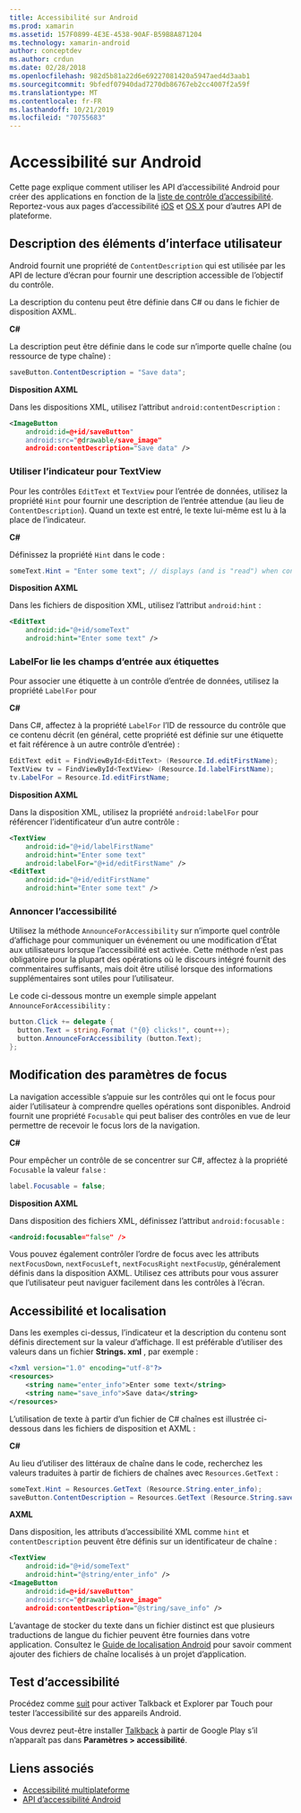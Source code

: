 ```yaml
---
title: Accessibilité sur Android
ms.prod: xamarin
ms.assetid: 157F0899-4E3E-4538-90AF-B59B8A871204
ms.technology: xamarin-android
author: conceptdev
ms.author: crdun
ms.date: 02/28/2018
ms.openlocfilehash: 982d5b81a22d6e69227081420a5947aed4d3aab1
ms.sourcegitcommit: 9bfedf07940dad7270db86767eb2cc4007f2a59f
ms.translationtype: MT
ms.contentlocale: fr-FR
ms.lasthandoff: 10/21/2019
ms.locfileid: "70755683"
---
```

# <a name="accessibility-on-android"></a>Accessibilité sur Android

Cette page explique comment utiliser les API d’accessibilité Android pour créer des applications en fonction de la [liste de contrôle d’accessibilité](~/cross-platform/app-fundamentals/accessibility.md).
Reportez-vous aux pages d’accessibilité [iOS](~/ios/app-fundamentals/accessibility.md) et [OS X](~/mac/app-fundamentals/accessibility.md) pour d’autres API de plateforme.

## <a name="describing-ui-elements"></a>Description des éléments d’interface utilisateur

Android fournit une propriété de `ContentDescription` qui est utilisée par les API de lecture d’écran pour fournir une description accessible de l’objectif du contrôle.

La description du contenu peut être définie dans C# ou dans le fichier de disposition AXML.

**C#**

La description peut être définie dans le code sur n’importe quelle chaîne (ou ressource de type chaîne) :

```csharp
saveButton.ContentDescription = "Save data";
```

**Disposition AXML**

Dans les dispositions XML, utilisez l’attribut `android:contentDescription` :

```xml
<ImageButton
    android:id=@+id/saveButton"
    android:src="@drawable/save_image"
    android:contentDescription="Save data" />
```

### <a name="use-hint-for-textview"></a>Utiliser l’indicateur pour TextView

Pour les contrôles `EditText` et `TextView` pour l’entrée de données, utilisez la propriété `Hint` pour fournir une description de l’entrée attendue (au lieu de `ContentDescription`).
Quand un texte est entré, le texte lui-même est lu à la place de l’indicateur.

**C#**

Définissez la propriété `Hint` dans le code :

```csharp
someText.Hint = "Enter some text"; // displays (and is "read") when control is empty
```

**Disposition AXML**

Dans les fichiers de disposition XML, utilisez l’attribut `android:hint` :

```xml
<EditText
    android:id="@+id/someText"
    android:hint="Enter some text" />
```

### <a name="labelfor-links-input-fields-with-labels"></a>LabelFor lie les champs d’entrée aux étiquettes

Pour associer une étiquette à un contrôle d’entrée de données, utilisez la propriété `LabelFor` pour

**C#**

Dans C#, affectez à la propriété `LabelFor` l’ID de ressource du contrôle que ce contenu décrit (en général, cette propriété est définie sur une étiquette et fait référence à un autre contrôle d’entrée) :

```csharp
EditText edit = FindViewById<EditText> (Resource.Id.editFirstName);
TextView tv = FindViewById<TextView> (Resource.Id.labelFirstName);
tv.LabelFor = Resource.Id.editFirstName;
```

**Disposition AXML**

Dans la disposition XML, utilisez la propriété `android:labelFor` pour référencer l’identificateur d’un autre contrôle :

```xml
<TextView
    android:id="@+id/labelFirstName"
    android:hint="Enter some text"
    android:labelFor="@+id/editFirstName" />
<EditText
    android:id="@+id/editFirstName"
    android:hint="Enter some text" />
```

### <a name="announce-for-accessibility"></a>Annoncer l’accessibilité

Utilisez la méthode `AnnounceForAccessibility` sur n’importe quel contrôle d’affichage pour communiquer un événement ou une modification d’État aux utilisateurs lorsque l’accessibilité est activée. Cette méthode n’est pas obligatoire pour la plupart des opérations où le discours intégré fournit des commentaires suffisants, mais doit être utilisé lorsque des informations supplémentaires sont utiles pour l’utilisateur.

Le code ci-dessous montre un exemple simple appelant `AnnounceForAccessibility` :

```csharp
button.Click += delegate {
  button.Text = string.Format ("{0} clicks!", count++);
  button.AnnounceForAccessibility (button.Text);
};
```

## <a name="changing-focus-settings"></a>Modification des paramètres de focus

La navigation accessible s’appuie sur les contrôles qui ont le focus pour aider l’utilisateur à comprendre quelles opérations sont disponibles. Android fournit une propriété `Focusable` qui peut baliser des contrôles en vue de leur permettre de recevoir le focus lors de la navigation.

**C#**

Pour empêcher un contrôle de se concentrer sur C#, affectez à la propriété `Focusable` la valeur `false` :

```csharp
label.Focusable = false;
```

**Disposition AXML**

Dans disposition des fichiers XML, définissez l’attribut `android:focusable` :

```xml
<android:focusable="false" />
```

Vous pouvez également contrôler l’ordre de focus avec les attributs `nextFocusDown`, `nextFocusLeft`, `nextFocusRight` `nextFocusUp`, généralement définis dans la disposition AXML. Utilisez ces attributs pour vous assurer que l’utilisateur peut naviguer facilement dans les contrôles à l’écran.

## <a name="accessibility-and-localization"></a>Accessibilité et localisation

Dans les exemples ci-dessus, l’indicateur et la description du contenu sont définis directement sur la valeur d’affichage. Il est préférable d’utiliser des valeurs dans un fichier **Strings. xml** , par exemple :

```xml
<?xml version="1.0" encoding="utf-8"?>
<resources>
    <string name="enter_info">Enter some text</string>
    <string name="save_info">Save data</string>
</resources>
```

L’utilisation de texte à partir d’un fichier de C# chaînes est illustrée ci-dessous dans les fichiers de disposition et AXML :

**C#**

Au lieu d’utiliser des littéraux de chaîne dans le code, recherchez les valeurs traduites à partir de fichiers de chaînes avec `Resources.GetText` :

```csharp
someText.Hint = Resources.GetText (Resource.String.enter_info);
saveButton.ContentDescription = Resources.GetText (Resource.String.save_info);
```

**AXML**

Dans disposition, les attributs d’accessibilité XML comme `hint` et `contentDescription` peuvent être définis sur un identificateur de chaîne :

```xml
<TextView
    android:id="@+id/someText"
    android:hint="@string/enter_info" />
<ImageButton
    android:id=@+id/saveButton"
    android:src="@drawable/save_image"
    android:contentDescription="@string/save_info" />
```

L’avantage de stocker du texte dans un fichier distinct est que plusieurs traductions de langue du fichier peuvent être fournies dans votre application. Consultez le [Guide de localisation Android](~/android/app-fundamentals/localization.md) pour savoir comment ajouter des fichiers de chaîne localisés à un projet d’application.

## <a name="testing-accessibility"></a>Test d’accessibilité

Procédez comme [suit](https://developer.android.com/training/accessibility/testing.html#how-to) pour activer Talkback et Explorer par Touch pour tester l’accessibilité sur des appareils Android.

Vous devrez peut-être installer [Talkback](https://play.google.com/store/apps/details?id=com.google.android.marvin.talkback) à partir de Google Play s’il n’apparaît pas dans **Paramètres > accessibilité**.

## <a name="related-links"></a>Liens associés

- [Accessibilité multiplateforme](~/cross-platform/app-fundamentals/accessibility.md)
- [API d’accessibilité Android](https://developer.android.com/guide/topics/ui/accessibility/index.html)

